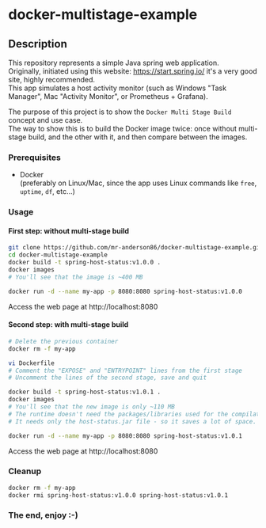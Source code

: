 # docker-multistage-example

## Description

This repository represents a simple Java spring web application.  
Originally, initiated using this website: https://start.spring.io/ it's a very good site, highly recommended.  
This app simulates a host activity monitor (such as Windows "Task Manager", Mac "Activity Monitor", or Prometheus + Grafana).  
  
The purpose of this project is to show the `Docker Multi Stage Build` concept and use case.  
The way to show this is to build the Docker image twice: once without multi-stage build, and the other with it, and then compare between the images.  

### Prerequisites
* Docker  
(preferably on Linux/Mac, since the app uses Linux commands like `free`, `uptime`, `df`, etc...)  

### Usage
#### First step: without multi-stage build
```bash
git clone https://github.com/mr-anderson86/docker-multistage-example.git
cd docker-multistage-example
docker build -t spring-host-status:v1.0.0 .
docker images
# You'll see that the image is ~400 MB

docker run -d --name my-app -p 8080:8080 spring-host-status:v1.0.0
```
Access the web page at http://localhost:8080

#### Second step: with multi-stage build
```bash
# Delete the previous container
docker rm -f my-app

vi Dockerfile
# Comment the "EXPOSE" and "ENTRYPOINT" lines from the first stage
# Uncomment the lines of the second stage, save and quit

docker build -t spring-host-status:v1.0.1 .
docker images
# You'll see that the new image is only ~110 MB
# The runtime doesn't need the packages/libraries used for the compilation stage
# It needs only the host-status.jar file - so it saves a lot of space.

docker run -d --name my-app -p 8080:8080 spring-host-status:v1.0.1
```
Access the web page at http://localhost:8080  
  
### Cleanup
```bash
docker rm -f my-app
docker rmi spring-host-status:v1.0.0 spring-host-status:v1.0.1
```

### The end, enjoy :-)
